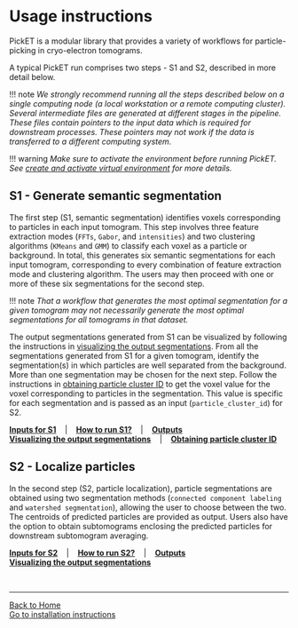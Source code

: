 # Usage instructions

PickET is a modular library that provides a variety of workflows for particle-picking in cryo-electron tomograms. 

A typical PickET run comprises two steps - S1 and S2, described in more detail below. 

!!! note 
    *We strongly recommend running all the steps described below on a single computing node (a local workstation or a remote computing cluster). Several intermediate files are generated at different stages in the pipeline. These files contain pointers to the input data which is required for downstream processes. These pointers may not work if the data is transferred to a different computing system.*

!!! warning 
    *Make sure to activate the environment before running PickET. See [create and activate virtual environment](installation.md#env_activate) for more details.*

## S1 - Generate semantic segmentation

The first step (S1, semantic segmentation) identifies voxels corresponding to particles in each input tomogram. This step involves three feature extraction modes (`FFTs`, `Gabor`, and `intensities`) and two clustering algorithms (`KMeans` and `GMM`) to classify each voxel as a particle or background. In total, this generates six semantic segmentations for each input tomogram, corresponding to every combination of feature extraction mode and clustering algorithm. The users may then proceed with one or more of these six segmentations for the second step. 

!!! note
    *That a workflow that generates the most optimal segmentation for a given tomogram may not necessarily generate the most optimal segmentations for all tomograms in that dataset.*  

The output segmentations generated from S1 can be visualized by following the instructions in [visualizing the output segmentations](visualizing_segmentations.md). From all the segmentations generated from S1 for a given tomogram, identify the segmentation(s) in which particles are well separated from the background. More than one segmentation may be chosen for the next step. Follow the instructions in [obtaining particle cluster ID](obtaining_particle_cluster_id.md) to get the voxel value for the voxel corresponding to particles in the segmentation. This value is specific for each segmentation and is passed as an input (`particle_cluster_id`) for S2.


[**Inputs for S1**](input_for_s1.md)&nbsp;&nbsp;&nbsp;&nbsp;|&nbsp;&nbsp;&nbsp;&nbsp;[**How to run S1?**](running_s1.md)&nbsp;&nbsp;&nbsp;&nbsp;|&nbsp;&nbsp;&nbsp;&nbsp;[**Outputs**](outputs.md)  
[**Visualizing the output segmentations**](visualizing_segmentations.md)&nbsp;&nbsp;&nbsp;&nbsp;|&nbsp;&nbsp;&nbsp;&nbsp;[**Obtaining particle cluster ID**](obtaining_particle_cluster_id.md)  


## S2 - Localize particles

In the second step (S2, particle localization), particle segmentations are obtained using two segmentation methods (`connected component labeling` and `watershed segmentation`), allowing the user to choose between the two. The centroids of predicted particles are provided as output. Users also have the option to obtain subtomograms enclosing the predicted particles for downstream subtomogram averaging. 

[**Inputs for S2**](input_for_s2.md)&nbsp;&nbsp;&nbsp;&nbsp;|&nbsp;&nbsp;&nbsp;&nbsp;[**How to run S2?**](running_s2.md)&nbsp;&nbsp;&nbsp;&nbsp;|&nbsp;&nbsp;&nbsp;&nbsp;[**Outputs**](outputs.md)  
[**Visualizing the output segmentations**](visualizing_segmentations.md)

<br/>

---

[Back to Home](index.md)  
[Go to installation instructions](installation.md)
